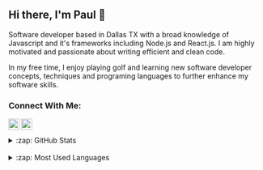 ## Hi there, I'm Paul 👋

Software developer based in Dallas TX with a broad knowledge of Javascript and it's frameworks including Node.js and React.js. I am highly motivated and passionate about writing efficient and clean code.


In my free time, I enjoy playing golf and learning new software developer concepts, techniques and programing languages to further enhance my software skills.


### Connect With Me:
[<img align="left" alt="linkedin" width="22px" src="https://github.com/FortAwesome/Font-Awesome/blob/6.x/svgs/brands/linkedin.svg" />][linkedin]
[<img align="left" alt="facebook" width="22px" src="https://github.com/FortAwesome/Font-Awesome/blob/6.x/svgs/brands/facebook-square.svg" />][facebook]

<br>
<br>

<!--
- 🔭 I’m currently working on ...
- 🌱 I’m currently learning ...
- 👯 I’m looking to collaborate on ...
- 🤔 I’m looking for help with ...
- 💬 Ask me about ...
- 📫 How to reach me: ...
- 😄 Pronouns: ...
- ⚡ Fun fact: ...
-->

<details>
  <summary>:zap: GitHub Stats</summary>
  <img align="left" alt="Paul's GitHub Stats" src="https://github-readme-stats.vercel.app/api?username=paulwon2223&show_icons=true&hide_border=true" />
</details>

<br>

<details>
  <summary>:zap: Most Used Languages</summary>
  <img align="left" alt="Paul's GitHub Top Languages" src="https://github-readme-stats.vercel.app/api/top-langs/?username=paulwon2223" />
</details>

[linkedin]: https://www.linkedin.com/in/paul-won/
[facebook]: https://www.facebook.com/paul.h.won/
